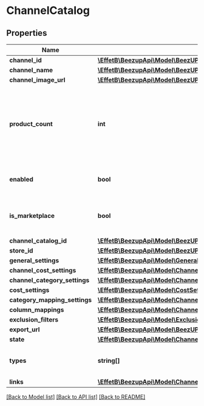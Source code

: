 # ChannelCatalog

## Properties
Name | Type | Description | Notes
------------ | ------------- | ------------- | -------------
**channel_id** | [**\EffetB\BeezupApi\Model\BeezUPCommonChannelId**](BeezUPCommonChannelId.md) |  | 
**channel_name** | [**\EffetB\BeezupApi\Model\BeezUPCommonChannelName**](BeezUPCommonChannelName.md) |  | 
**channel_image_url** | [**\EffetB\BeezupApi\Model\BeezUPCommonHttpUrl**](BeezUPCommonHttpUrl.md) |  | 
**product_count** | **int** | The product count exported considering category mapping. Not all filters have been applied. | 
**enabled** | **bool** | Indicates if the channel catalog is enable | 
**is_marketplace** | **bool** | Indicates if this channel catalog is related to a marketplace | 
**channel_catalog_id** | [**\EffetB\BeezupApi\Model\BeezUPCommonChannelCatalogId**](BeezUPCommonChannelCatalogId.md) |  | 
**store_id** | [**\EffetB\BeezupApi\Model\BeezUPCommonStoreId**](BeezUPCommonStoreId.md) |  | 
**general_settings** | [**\EffetB\BeezupApi\Model\GeneralSettings**](GeneralSettings.md) |  | 
**channel_cost_settings** | [**\EffetB\BeezupApi\Model\ChannelCostSettings**](ChannelCostSettings.md) |  | 
**channel_category_settings** | [**\EffetB\BeezupApi\Model\ChannelCategorySettings**](ChannelCategorySettings.md) |  | 
**cost_settings** | [**\EffetB\BeezupApi\Model\CostSettings**](CostSettings.md) |  | [optional] 
**category_mapping_settings** | [**\EffetB\BeezupApi\Model\ChannelCatalogCategoryMappingSettings**](ChannelCatalogCategoryMappingSettings.md) |  | [optional] 
**column_mappings** | [**\EffetB\BeezupApi\Model\ChannelCatalogColumnMappingListWithName**](ChannelCatalogColumnMappingListWithName.md) |  | [optional] 
**exclusion_filters** | [**\EffetB\BeezupApi\Model\ExclusionFilters**](ExclusionFilters.md) |  | [optional] 
**export_url** | [**\EffetB\BeezupApi\Model\BeezUPCommonHttpUrl**](BeezUPCommonHttpUrl.md) |  | [optional] 
**state** | [**\EffetB\BeezupApi\Model\ChannelCatalogState**](ChannelCatalogState.md) |  | 
**types** | **string[]** | The channel type list related to the channel | 
**links** | [**\EffetB\BeezupApi\Model\ChannelCatalogLinks**](ChannelCatalogLinks.md) |  | 

[[Back to Model list]](../README.md#documentation-for-models) [[Back to API list]](../README.md#documentation-for-api-endpoints) [[Back to README]](../README.md)


